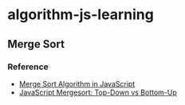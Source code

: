 # algorithm-js-learning

## Merge Sort

### Reference
+ [Merge Sort Algorithm in JavaScript](https://medium.com/javascript-in-plain-english/javascript-merge-sort-3205891ac060)
+ [JavaScript Mergesort: Top-Down vs Bottom-Up](https://www.akawebdesign.com/2012/04/13/javascript-mergesort-top-down-vs-bottom-up/)